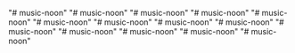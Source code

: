 "# music-noon" 
"# music-noon" 
"# music-noon" 
"# music-noon" 
"# music-noon" 
"# music-noon" 
"# music-noon" 
"# music-noon" 
"# music-noon" 
"# music-noon" 
"# music-noon" 
"# music-noon" 
"# music-noon" 
"# music-noon" 
